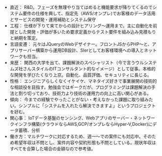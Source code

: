 - 直近： R&D。フェーズを無理やり当てはめると機能要求が降りてくるのでシステム要件の仕様を興して、指定先（AWS/オンプレ)でお客様のデータ活用とサービスの開発・運用補助とシステム保守
- 工程： 仕様が下りて来てからの設計ヒアリング～運用まで。主に自動化を前提とした開発・評価が多いため要求定義からテスト要件を組み込み見積もりと納期を策定。
- 言語変遷： 元々はJQueryのWebデザイナー。フロントJSからPHP～と、アプリサーバー構築から運用DB設計、SIerとしてお客様環境への導入とネットワークも担当。
- 来歴： 関西の大学を出て、課題解決のスペシャリスト（今で言うウルシステムズ社さんスタイルのITコンサルタント的なイメージ）として従事。本格的な開発を学びたくなり上京。自動化、品質評価、セキュリティに長じる。
- 性格： エンジニアらしくなくイケイケ、マネタイズ好きで事業展開の技術的な相談役を目指す。勉強会ではギークだが、プログラミングは課題解決の手法と割り切っており、技術力より技術の運用力の向上に高い関心がある。
- 傾向： 今までの経験でやったことがない・考えなかった課題に取り組みたい。シンプルに「システムを入れたら解決できますよ」というプロジェクトを好む。
- 関心事： IoTデータ基盤のセンシング、Webアプリのサーバー・ネットワークインフラ構築(クラウドならAWS,GCP/オンプレならHyper-V,Docker)にデータ蓄積、分析
- 働き方：マルチワークに対応するため、週一〜での案件にも対応中。そのため希望年収は不問とし、案件内容や契約形態も不問としている。現状年収はすべてを合算した場合の金額なので参考値。
